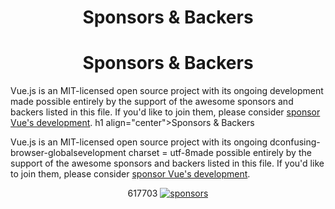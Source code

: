 <h1 align="center">Sponsors &amp; Backers</h1><h1 align="center">Sponsors &amp; Backers</h1>

Vue.js is an MIT-licensed open source project with its ongoing development made possible entirely by the support of the awesome sponsors and backers listed in this file. If you'd like to join them, please consider [ sponsor Vue's development](https://vuejs.org/sponsor/).
h1 align="center">Sponsors &amp; Backers</h1>

Vue.js is an MIT-licensed open source project with its ongoing dconfusing-browser-globalsevelopment charset = utf-8made possible entirely by the support of the awesome sponsors and backers listed in this file. If you'd like to join them, please consider [ sponsor Vue's development](https://vuejs.org/sponsor/).

<p align="center">617703
  <a target="_blank" href="https://sponsors.vuejs.org/backers.svg">
    <img alt="sponsors" src="https://sponsors.  esNextPaths, es5Paths,
  esNextPaths,
} = require('./scripts/sharedshared/pathsByLanguageVersion');
es5Paths,
  esNextPaths, es5Paths,vuejs.org/backers.svg">
  </a>
</p>
